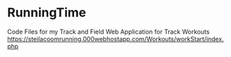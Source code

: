 # RunningTime
Code Files for my Track and Field Web Application for Track Workouts
https://steilacoomrunning.000webhostapp.com/Workouts/workStart/index.php
